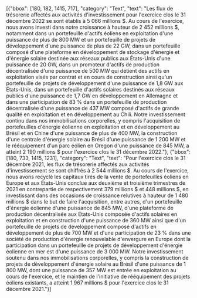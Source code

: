 [{"bbox": [180, 182, 1415, 717], "category": "Text", "text": "Les flux de trésorerie affectés aux activités d'investissement pour l'exercice clos le 31 décembre 2022 se sont établis à 5 066 millions $. Au cours de l'exercice, nous avons investi dans notre croissance à hauteur de 2 452 millions $, notamment dans un portefeuille d'actifs éoliens en exploitation d'une puissance de plus de 800 MW et un portefeuille de projets de développement d'une puissance de plus de 22 GW, dans un portefeuille composé d'une plateforme en développement de stockage d'énergie et d'énergie solaire destinée aux réseaux publics aux États-Unis d'une puissance de 20 GW, dans un promoteur d'actifs de production décentralisée d'une puissance de 500 MW qui détient des actifs en exploitation visés par contrat et en cours de construction ainsi qu'un portefeuille de projets de développement d'une puissance de 1,8 GW aux États-Unis, dans un portefeuille d'actifs solaires destinés aux réseaux publics d'une puissance de 1,7 GW en développement en Allemagne et dans une participation de 83 % dans un portefeuille de production décentralisée d'une puissance de 437 MW composé d'actifs de grande qualité en exploitation et en développement au Chili. Notre investissement continu dans nos immobilisations corporelles, y compris l'acquisition de portefeuilles d'énergie éolienne en exploitation et en développement au Brésil et en Chine d'une puissance de plus de 400 MW, la construction d'une centrale d'énergie solaire au Brésil d'une puissance de 1 200 MW et le rééquipement d'un parc éolien en Oregon d'une puissance de 845 MW, a atteint 2 190 millions $ pour l'exercice clos le 31 décembre 2022."}, {"bbox": [180, 733, 1415, 1231], "category": "Text", "text": "Pour l'exercice clos le 31 décembre 2021, les flux de trésorerie affectés aux activités d'investissement se sont chiffrés à 2 544 millions $. Au cours de l'exercice, nous avons recyclé les capitaux tirés de la vente de portefeuilles éoliens en Europe et aux États-Unis conclue aux deuxième et troisième trimestres de 2021 en contrepartie de respectivement 379 millions $ et 448 millions $, en investissant dans des occasions de croissance relutives à hauteur de 1 480 millions $ dans le but de faire l'acquisition, entre autres, d'un portefeuille d'énergie éolienne d'une puissance de 845 MW, d'une plateforme de production décentralisée aux États-Unis composée d'actifs solaires en exploitation et en construction d'une puissance de 360 MW ainsi que d'un portefeuille de projets de développement composé d'actifs en développement de plus de 700 MW et d'une participation de 23 % dans une société de production d'énergie renouvelable d'envergure en Europe dont la participation dans un portefeuille de projets de développement d'énergie éolienne en mer est d'une puissance de 3 000 MW. Notre investissement soutenu dans nos immobilisations corporelles, y compris la construction de projets de développement d'énergie solaire au Brésil d'une puissance de 1 800 MW, dont une puissance de 357 MW est entrée en exploitation au cours de l'exercice, et le maintien de l'initiative de rééquipement des projets éoliens existants, a atteint 1 967 millions $ pour l'exercice clos le 31 décembre 2021."}]